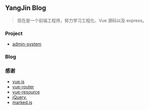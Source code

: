 ## YangJin Blog

> 现在是一个前端工程师，努力学习工程化、Vue 源码以及 express。

### Project

- [admin-system](https://github.com/yangseas/admin-system)

### Blog

### 感谢
- [vue.js](https://github.com/vuejs/vue)
- [vue-router](https://github.com/vuejs/vue-router)
- [vue-resource](https://github.com/vuejs/vue-resource)
- [jQuery](http://jquery.com),
- [marked.js](https://github.com/chjj/marked)

